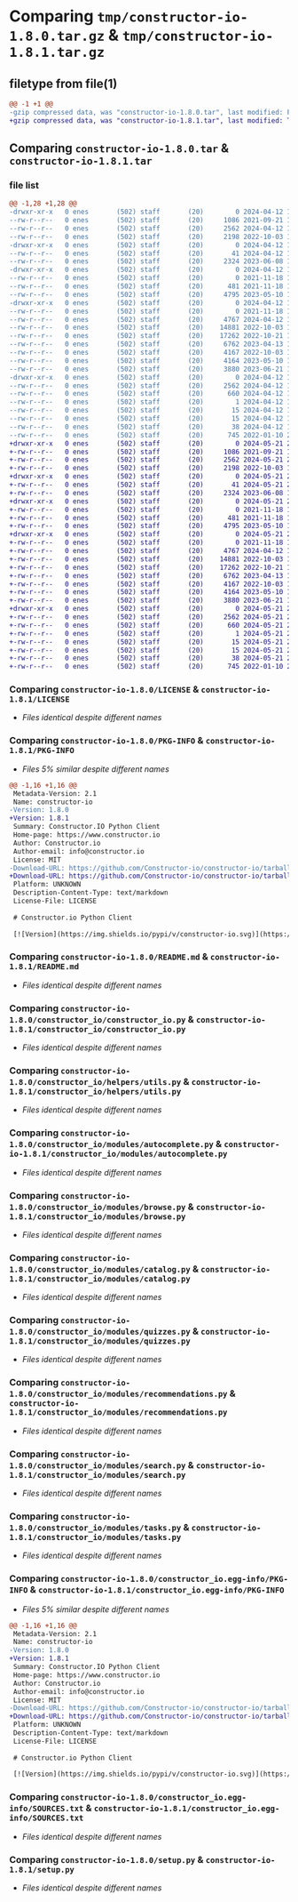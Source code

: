 # Comparing `tmp/constructor-io-1.8.0.tar.gz` & `tmp/constructor-io-1.8.1.tar.gz`

## filetype from file(1)

```diff
@@ -1 +1 @@
-gzip compressed data, was "constructor-io-1.8.0.tar", last modified: Fri Apr 12 15:22:08 2024, max compression
+gzip compressed data, was "constructor-io-1.8.1.tar", last modified: Tue May 21 20:52:27 2024, max compression
```

## Comparing `constructor-io-1.8.0.tar` & `constructor-io-1.8.1.tar`

### file list

```diff
@@ -1,28 +1,28 @@
-drwxr-xr-x   0 enes       (502) staff       (20)        0 2024-04-12 15:22:08.429680 constructor-io-1.8.0/
--rw-r--r--   0 enes       (502) staff       (20)     1086 2021-09-21 17:57:12.000000 constructor-io-1.8.0/LICENSE
--rw-r--r--   0 enes       (502) staff       (20)     2562 2024-04-12 15:22:08.429479 constructor-io-1.8.0/PKG-INFO
--rw-r--r--   0 enes       (502) staff       (20)     2198 2022-10-03 13:13:47.000000 constructor-io-1.8.0/README.md
-drwxr-xr-x   0 enes       (502) staff       (20)        0 2024-04-12 15:22:08.424511 constructor-io-1.8.0/constructor_io/
--rw-r--r--   0 enes       (502) staff       (20)       41 2024-04-12 15:21:54.000000 constructor-io-1.8.0/constructor_io/__init__.py
--rw-r--r--   0 enes       (502) staff       (20)     2324 2023-06-08 14:52:00.000000 constructor-io-1.8.0/constructor_io/constructor_io.py
-drwxr-xr-x   0 enes       (502) staff       (20)        0 2024-04-12 15:22:08.426334 constructor-io-1.8.0/constructor_io/helpers/
--rw-r--r--   0 enes       (502) staff       (20)        0 2021-11-18 19:33:38.000000 constructor-io-1.8.0/constructor_io/helpers/__init__.py
--rw-r--r--   0 enes       (502) staff       (20)      481 2021-11-18 19:33:38.000000 constructor-io-1.8.0/constructor_io/helpers/exception.py
--rw-r--r--   0 enes       (502) staff       (20)     4795 2023-05-10 19:05:41.000000 constructor-io-1.8.0/constructor_io/helpers/utils.py
-drwxr-xr-x   0 enes       (502) staff       (20)        0 2024-04-12 15:22:08.429097 constructor-io-1.8.0/constructor_io/modules/
--rw-r--r--   0 enes       (502) staff       (20)        0 2021-11-18 19:33:38.000000 constructor-io-1.8.0/constructor_io/modules/__init__.py
--rw-r--r--   0 enes       (502) staff       (20)     4767 2024-04-12 15:21:14.000000 constructor-io-1.8.0/constructor_io/modules/autocomplete.py
--rw-r--r--   0 enes       (502) staff       (20)    14881 2022-10-03 13:13:47.000000 constructor-io-1.8.0/constructor_io/modules/browse.py
--rw-r--r--   0 enes       (502) staff       (20)    17262 2022-10-21 17:16:45.000000 constructor-io-1.8.0/constructor_io/modules/catalog.py
--rw-r--r--   0 enes       (502) staff       (20)     6762 2023-04-13 18:25:13.000000 constructor-io-1.8.0/constructor_io/modules/quizzes.py
--rw-r--r--   0 enes       (502) staff       (20)     4167 2022-10-03 13:13:47.000000 constructor-io-1.8.0/constructor_io/modules/recommendations.py
--rw-r--r--   0 enes       (502) staff       (20)     4164 2023-05-10 18:53:45.000000 constructor-io-1.8.0/constructor_io/modules/search.py
--rw-r--r--   0 enes       (502) staff       (20)     3880 2023-06-21 16:51:54.000000 constructor-io-1.8.0/constructor_io/modules/tasks.py
-drwxr-xr-x   0 enes       (502) staff       (20)        0 2024-04-12 15:22:08.425672 constructor-io-1.8.0/constructor_io.egg-info/
--rw-r--r--   0 enes       (502) staff       (20)     2562 2024-04-12 15:22:08.000000 constructor-io-1.8.0/constructor_io.egg-info/PKG-INFO
--rw-r--r--   0 enes       (502) staff       (20)      660 2024-04-12 15:22:08.000000 constructor-io-1.8.0/constructor_io.egg-info/SOURCES.txt
--rw-r--r--   0 enes       (502) staff       (20)        1 2024-04-12 15:22:08.000000 constructor-io-1.8.0/constructor_io.egg-info/dependency_links.txt
--rw-r--r--   0 enes       (502) staff       (20)       15 2024-04-12 15:22:08.000000 constructor-io-1.8.0/constructor_io.egg-info/requires.txt
--rw-r--r--   0 enes       (502) staff       (20)       15 2024-04-12 15:22:08.000000 constructor-io-1.8.0/constructor_io.egg-info/top_level.txt
--rw-r--r--   0 enes       (502) staff       (20)       38 2024-04-12 15:22:08.429762 constructor-io-1.8.0/setup.cfg
--rw-r--r--   0 enes       (502) staff       (20)      745 2022-01-10 22:25:09.000000 constructor-io-1.8.0/setup.py
+drwxr-xr-x   0 enes       (502) staff       (20)        0 2024-05-21 20:52:27.130428 constructor-io-1.8.1/
+-rw-r--r--   0 enes       (502) staff       (20)     1086 2021-09-21 17:57:12.000000 constructor-io-1.8.1/LICENSE
+-rw-r--r--   0 enes       (502) staff       (20)     2562 2024-05-21 20:52:27.130245 constructor-io-1.8.1/PKG-INFO
+-rw-r--r--   0 enes       (502) staff       (20)     2198 2022-10-03 13:13:47.000000 constructor-io-1.8.1/README.md
+drwxr-xr-x   0 enes       (502) staff       (20)        0 2024-05-21 20:52:27.124750 constructor-io-1.8.1/constructor_io/
+-rw-r--r--   0 enes       (502) staff       (20)       41 2024-05-21 20:52:17.000000 constructor-io-1.8.1/constructor_io/__init__.py
+-rw-r--r--   0 enes       (502) staff       (20)     2324 2023-06-08 14:52:00.000000 constructor-io-1.8.1/constructor_io/constructor_io.py
+drwxr-xr-x   0 enes       (502) staff       (20)        0 2024-05-21 20:52:27.126436 constructor-io-1.8.1/constructor_io/helpers/
+-rw-r--r--   0 enes       (502) staff       (20)        0 2021-11-18 19:33:38.000000 constructor-io-1.8.1/constructor_io/helpers/__init__.py
+-rw-r--r--   0 enes       (502) staff       (20)      481 2021-11-18 19:33:38.000000 constructor-io-1.8.1/constructor_io/helpers/exception.py
+-rw-r--r--   0 enes       (502) staff       (20)     4795 2023-05-10 19:05:41.000000 constructor-io-1.8.1/constructor_io/helpers/utils.py
+drwxr-xr-x   0 enes       (502) staff       (20)        0 2024-05-21 20:52:27.129838 constructor-io-1.8.1/constructor_io/modules/
+-rw-r--r--   0 enes       (502) staff       (20)        0 2021-11-18 19:33:38.000000 constructor-io-1.8.1/constructor_io/modules/__init__.py
+-rw-r--r--   0 enes       (502) staff       (20)     4767 2024-04-12 15:21:14.000000 constructor-io-1.8.1/constructor_io/modules/autocomplete.py
+-rw-r--r--   0 enes       (502) staff       (20)    14881 2022-10-03 13:13:47.000000 constructor-io-1.8.1/constructor_io/modules/browse.py
+-rw-r--r--   0 enes       (502) staff       (20)    17262 2022-10-21 17:16:45.000000 constructor-io-1.8.1/constructor_io/modules/catalog.py
+-rw-r--r--   0 enes       (502) staff       (20)     6762 2023-04-13 18:25:13.000000 constructor-io-1.8.1/constructor_io/modules/quizzes.py
+-rw-r--r--   0 enes       (502) staff       (20)     4167 2022-10-03 13:13:47.000000 constructor-io-1.8.1/constructor_io/modules/recommendations.py
+-rw-r--r--   0 enes       (502) staff       (20)     4164 2023-05-10 18:53:45.000000 constructor-io-1.8.1/constructor_io/modules/search.py
+-rw-r--r--   0 enes       (502) staff       (20)     3880 2023-06-21 16:51:54.000000 constructor-io-1.8.1/constructor_io/modules/tasks.py
+drwxr-xr-x   0 enes       (502) staff       (20)        0 2024-05-21 20:52:27.125801 constructor-io-1.8.1/constructor_io.egg-info/
+-rw-r--r--   0 enes       (502) staff       (20)     2562 2024-05-21 20:52:27.000000 constructor-io-1.8.1/constructor_io.egg-info/PKG-INFO
+-rw-r--r--   0 enes       (502) staff       (20)      660 2024-05-21 20:52:27.000000 constructor-io-1.8.1/constructor_io.egg-info/SOURCES.txt
+-rw-r--r--   0 enes       (502) staff       (20)        1 2024-05-21 20:52:27.000000 constructor-io-1.8.1/constructor_io.egg-info/dependency_links.txt
+-rw-r--r--   0 enes       (502) staff       (20)       15 2024-05-21 20:52:27.000000 constructor-io-1.8.1/constructor_io.egg-info/requires.txt
+-rw-r--r--   0 enes       (502) staff       (20)       15 2024-05-21 20:52:27.000000 constructor-io-1.8.1/constructor_io.egg-info/top_level.txt
+-rw-r--r--   0 enes       (502) staff       (20)       38 2024-05-21 20:52:27.130483 constructor-io-1.8.1/setup.cfg
+-rw-r--r--   0 enes       (502) staff       (20)      745 2022-01-10 22:25:09.000000 constructor-io-1.8.1/setup.py
```

### Comparing `constructor-io-1.8.0/LICENSE` & `constructor-io-1.8.1/LICENSE`

 * *Files identical despite different names*

### Comparing `constructor-io-1.8.0/PKG-INFO` & `constructor-io-1.8.1/PKG-INFO`

 * *Files 5% similar despite different names*

```diff
@@ -1,16 +1,16 @@
 Metadata-Version: 2.1
 Name: constructor-io
-Version: 1.8.0
+Version: 1.8.1
 Summary: Constructor.IO Python Client
 Home-page: https://www.constructor.io
 Author: Constructor.io
 Author-email: info@constructor.io
 License: MIT
-Download-URL: https://github.com/Constructor-io/constructor-io/tarball/1.8.0
+Download-URL: https://github.com/Constructor-io/constructor-io/tarball/1.8.1
 Platform: UNKNOWN
 Description-Content-Type: text/markdown
 License-File: LICENSE
 
 # Constructor.io Python Client
 
 [![Version](https://img.shields.io/pypi/v/constructor-io.svg)](https://pypi.python.org/pypi/constructor-io)
```

### Comparing `constructor-io-1.8.0/README.md` & `constructor-io-1.8.1/README.md`

 * *Files identical despite different names*

### Comparing `constructor-io-1.8.0/constructor_io/constructor_io.py` & `constructor-io-1.8.1/constructor_io/constructor_io.py`

 * *Files identical despite different names*

### Comparing `constructor-io-1.8.0/constructor_io/helpers/utils.py` & `constructor-io-1.8.1/constructor_io/helpers/utils.py`

 * *Files identical despite different names*

### Comparing `constructor-io-1.8.0/constructor_io/modules/autocomplete.py` & `constructor-io-1.8.1/constructor_io/modules/autocomplete.py`

 * *Files identical despite different names*

### Comparing `constructor-io-1.8.0/constructor_io/modules/browse.py` & `constructor-io-1.8.1/constructor_io/modules/browse.py`

 * *Files identical despite different names*

### Comparing `constructor-io-1.8.0/constructor_io/modules/catalog.py` & `constructor-io-1.8.1/constructor_io/modules/catalog.py`

 * *Files identical despite different names*

### Comparing `constructor-io-1.8.0/constructor_io/modules/quizzes.py` & `constructor-io-1.8.1/constructor_io/modules/quizzes.py`

 * *Files identical despite different names*

### Comparing `constructor-io-1.8.0/constructor_io/modules/recommendations.py` & `constructor-io-1.8.1/constructor_io/modules/recommendations.py`

 * *Files identical despite different names*

### Comparing `constructor-io-1.8.0/constructor_io/modules/search.py` & `constructor-io-1.8.1/constructor_io/modules/search.py`

 * *Files identical despite different names*

### Comparing `constructor-io-1.8.0/constructor_io/modules/tasks.py` & `constructor-io-1.8.1/constructor_io/modules/tasks.py`

 * *Files identical despite different names*

### Comparing `constructor-io-1.8.0/constructor_io.egg-info/PKG-INFO` & `constructor-io-1.8.1/constructor_io.egg-info/PKG-INFO`

 * *Files 5% similar despite different names*

```diff
@@ -1,16 +1,16 @@
 Metadata-Version: 2.1
 Name: constructor-io
-Version: 1.8.0
+Version: 1.8.1
 Summary: Constructor.IO Python Client
 Home-page: https://www.constructor.io
 Author: Constructor.io
 Author-email: info@constructor.io
 License: MIT
-Download-URL: https://github.com/Constructor-io/constructor-io/tarball/1.8.0
+Download-URL: https://github.com/Constructor-io/constructor-io/tarball/1.8.1
 Platform: UNKNOWN
 Description-Content-Type: text/markdown
 License-File: LICENSE
 
 # Constructor.io Python Client
 
 [![Version](https://img.shields.io/pypi/v/constructor-io.svg)](https://pypi.python.org/pypi/constructor-io)
```

### Comparing `constructor-io-1.8.0/constructor_io.egg-info/SOURCES.txt` & `constructor-io-1.8.1/constructor_io.egg-info/SOURCES.txt`

 * *Files identical despite different names*

### Comparing `constructor-io-1.8.0/setup.py` & `constructor-io-1.8.1/setup.py`

 * *Files identical despite different names*

